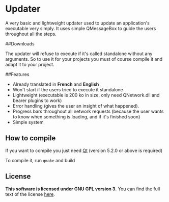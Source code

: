 # Updater
A very basic and lightweight updater used to update an application's executable very simply. It uses simple QMessageBox to guide the users throughout all the steps.

##Downloads

The updater will refuse to execute if it's called standalone without any arguments. So to use it for your projects you must of course compile it and adapt it to your project.

  ##Features

 - Already translated in <b>French</b> and <b>English</b>
 - Won't start if the users tried to execute it standalone
 - Lightweight (executable is 200 ko in size, only need QNetwork.dll and bearer plugins to work)
 - Error handling (gives the user an insight of what happened).
 - Progress bars throughout all network requests (because the user wants to know when something is loading, and if it's finished soon)
 - Simple system
 
 ## How to compile

If you want to compile you just need [Qt](https://www.qt.io/) (version 5.2.0 or above is required)

To compile it, run `qmake` and build
 
## License
**This software is licensed under GNU GPL version 3.**
You can find the full text of the license [here](LICENSE.txt).
